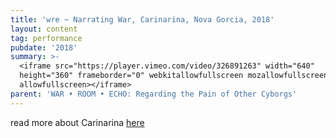 ```yaml
---
title: 'wre ~ Narrating War, Carinarina, Nova Gorcia, 2018'
layout: content
tag: performance
pubdate: '2018'
summary: >-
  <iframe src="https://player.vimeo.com/video/326891263" width="640"
  height="360" frameborder="0" webkitallowfullscreen mozallowfullscreen
  allowfullscreen></iframe>
parent: 'WAR • ROOM • ECHO: Regarding the Pain of Other Cyborgs'
---
```

read more about Carinarina [here](https://mynight.si/events/narrating-war-pripovedovanje-vojne-ali-akbar-mehta/)
